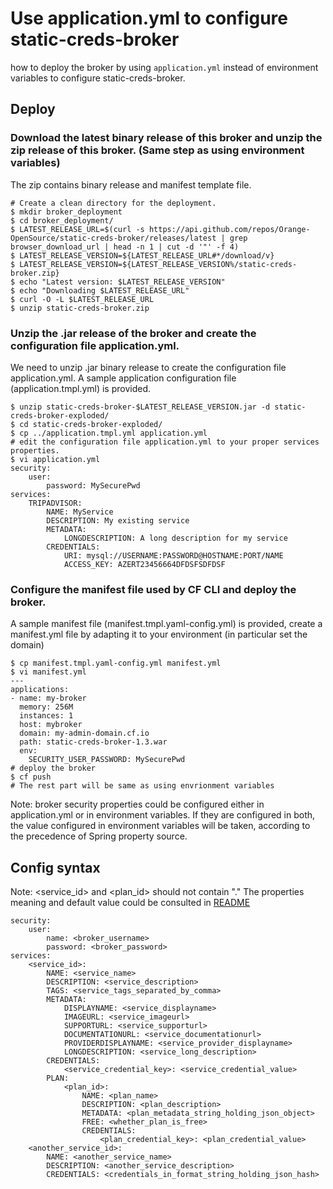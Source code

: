 # Use application.yml to configure static-creds-broker
how to deploy the broker by using ```application.yml``` instead of environment variables to configure static-creds-broker.

## Deploy
### Download the latest binary release of this broker and unzip the zip release of this broker. (Same step as using environment variables)
The zip contains binary release and manifest template file. 
```
# Create a clean directory for the deployment.
$ mkdir broker_deployment
$ cd broker_deployment/
$ LATEST_RELEASE_URL=$(curl -s https://api.github.com/repos/Orange-OpenSource/static-creds-broker/releases/latest | grep browser_download_url | head -n 1 | cut -d '"' -f 4)
$ LATEST_RELEASE_VERSION=${LATEST_RELEASE_URL#*/download/v}
$ LATEST_RELEASE_VERSION=${LATEST_RELEASE_VERSION%/static-creds-broker.zip}
$ echo "Latest version: $LATEST_RELEASE_VERSION"
$ echo "Downloading $LATEST_RELEASE_URL"
$ curl -O -L $LATEST_RELEASE_URL
$ unzip static-creds-broker.zip
```

### Unzip the .jar release of the broker and create the configuration file application.yml.
We need to unzip .jar binary release to create the configuration file application.yml. A sample application configuration file (application.tmpl.yml) is provided.
```
$ unzip static-creds-broker-$LATEST_RELEASE_VERSION.jar -d static-creds-broker-exploded/
$ cd static-creds-broker-exploded/
$ cp ../application.tmpl.yml application.yml
# edit the configuration file application.yml to your proper services properties.
$ vi application.yml
security:
    user:
        password: MySecurePwd
services:  
    TRIPADVISOR:
        NAME: MyService
        DESCRIPTION: My existing service 
        METADATA:
            LONGDESCRIPTION: A long description for my service
        CREDENTIALS:
            URI: mysql://USERNAME:PASSWORD@HOSTNAME:PORT/NAME
            ACCESS_KEY: AZERT23456664DFDSFSDFDSF
```

### Configure the manifest file used by CF CLI and deploy the broker.
A sample manifest file (manifest.tmpl.yaml-config.yml) is provided, create a manifest.yml file by adapting it to your environment (in particular set the domain)
```
$ cp manifest.tmpl.yaml-config.yml manifest.yml
$ vi manifest.yml
---
applications:
- name: my-broker
  memory: 256M
  instances: 1
  host: mybroker
  domain: my-admin-domain.cf.io
  path: static-creds-broker-1.3.war 
  env:
    SECURITY_USER_PASSWORD: MySecurePwd
# deploy the broker    
$ cf push 
# The rest part will be same as using envrionment variables
```

Note: broker security properties could be configured either in application.yml or in environment variables. If they are configured in both, the value configured in environment variables will be taken, according to the precedence of Spring property source.

## Config syntax
Note: <service_id> and <plan_id> should not contain "."
The properties meaning and default value could be consulted in [README](https://github.com/Orange-OpenSource/static-creds-broker#config-reference)
```
security:
    user:
        name: <broker_username>
        password: <broker_password>
services:  
    <service_id>:
        NAME: <service_name>
        DESCRIPTION: <service_description> 
        TAGS: <service_tags_separated_by_comma>
        METADATA:
            DISPLAYNAME: <service_displayname>
            IMAGEURL: <service_imageurl>
            SUPPORTURL: <service_supporturl>
            DOCUMENTATIONURL: <service_documentationurl>
            PROVIDERDISPLAYNAME: <service_provider_displayname>
            LONGDESCRIPTION: <service_long_description>
        CREDENTIALS:
            <service_credential_key>: <service_credential_value>
        PLAN:
            <plan_id>:
                NAME: <plan_name>
                DESCRIPTION: <plan_description>
                METADATA: <plan_metadata_string_holding_json_object>
                FREE: <whether_plan_is_free>
                CREDENTIALS:
                    <plan_credential_key>: <plan_credential_value>
    <another_service_id>:
        NAME: <another_service_name>
        DESCRIPTION: <another_service_description>
        CREDENTIALS: <credentials_in_format_string_holding_json_hash>
```